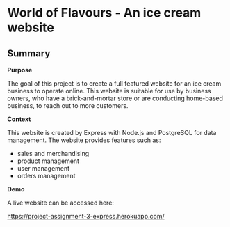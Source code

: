 # World of Flavours - An ice cream website
## Summary

**Purpose**

The goal of this project is to create a full featured website for an ice cream business to operate online.
This website is suitable for use by business owners, who have a brick-and-mortar store or are conducting 
home-based business, to reach out to more customers.

**Context**

This website is created by Express with Node.js and PostgreSQL for data management.
The website provides features such as:
- sales and merchandising 
- product management
- user management
- orders management

**Demo**

A live website can be accessed here:

https://project-assignment-3-express.herokuapp.com/
